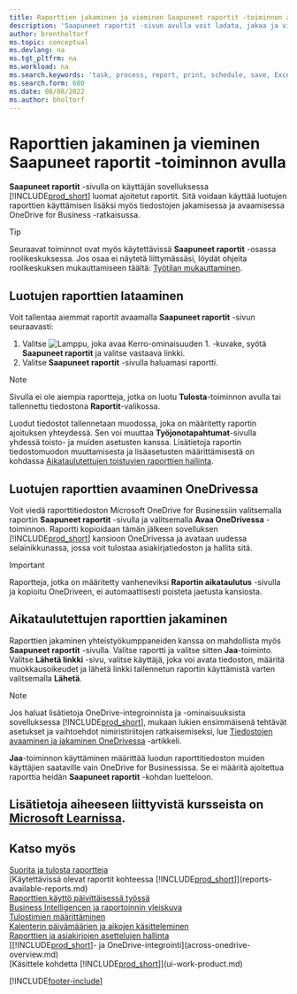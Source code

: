 ```yaml
---
title: Raporttien jakaminen ja vieminen Saapuneet raportit -toiminnon avulla
description: 'Saapuneet raportit -sivun avulla voit ladata, jakaa ja viedä raportteja Business Centralissa.'
author: brentholtorf
ms.topic: conceptual
ms.devlang: na
ms.tgt_pltfrm: na
ms.workload: na
ms.search.keywords: 'task, process, report, print, schedule, save, Excel, PDF, dataset, export, report inbox, onedrive,'
ms.search.form: 680
ms.date: 08/08/2022
ms.author: bholtorf
---
```

# Raporttien jakaminen ja vieminen Saapuneet raportit -toiminnon avulla

**Saapuneet raportit** -sivulla on käyttäjän sovelluksessa [!INCLUDE[prod_short](includes/prod_short.md)] luomat ajoitetut raportit. Sitä voidaan käyttää luotujen raporttien käyttämisen lisäksi myös tiedostojen jakamisessa ja avaamisessa OneDrive for Business -ratkaisussa.

> [!TIP]
> Seuraavat toiminnot ovat myös käytettävissä **Saapuneet raportit** -osassa roolikeskuksessa. Jos osaa ei näytetä liittymässäsi, löydät ohjeita roolikeskuksen mukauttamiseen täältä: [Työtilan mukauttaminen](ui-personalization-user.md).

## Luotujen raporttien lataaminen

Voit tallentaa aiemmat raportit avaamalla **Saapuneet raportit** -sivun seuraavasti:

1. Valitse ![Lamppu, joka avaa Kerro-ominaisuuden 1.](media/ui-search/search_small.png "Kerro, mitä haluat tehdä") -kuvake, syötä **Saapuneet raportit** ja valitse vastaava linkki.  
2. Valitse **Saapuneet raportit** -sivulla haluamasi raportti.

> [!NOTE]
> Sivulla ei ole aiempia raportteja, jotka on luotu **Tulosta**-toiminnon avulla tai tallennettu tiedostona **Raportit**-valikossa.
>
> Luodut tiedostot tallennetaan muodossa, joka on määritetty raportin ajoituksen yhteydessä. Sen voi muuttaa **Työjonotapahtumat**-sivulla yhdessä toisto- ja muiden asetusten kanssa. Lisätietoja raportin tiedostomuodon muuttamisesta ja lisäasetusten määrittämisestä on kohdassa [Aikataulutettujen toistuvien raporttien hallinta](ui-work-report.md#manage-scheduled-recurring-reports).

## Luotujen raporttien avaaminen OneDrivessa

Voit viedä raporttitiedoston Microsoft OneDrive for Businessiin valitsemalla raportin **Saapuneet raportit** -sivulla ja valitsemalla **Avaa OneDrivessa** -toiminnon. Raportti kopioidaan tämän jälkeen sovelluksen [!INCLUDE[prod_short](includes/prod_short.md)] kansioon OneDrivessa ja avataan uudessa selainikkunassa, jossa voit tulostaa asiakirjatiedoston ja hallita sitä.

> [!IMPORTANT]
>
> Raportteja, jotka on määritetty vanheneviksi **Raportin aikataulutus** -sivulla ja kopioitu OneDriveen, ei automaattisesti poisteta jaetusta kansiosta.

## Aikataulutettujen raporttien jakaminen

Raporttien jakaminen yhteistyökumppaneiden kanssa on mahdollista myös **Saapuneet raportit** -sivulla. Valitse raportti ja valitse sitten **Jaa**-toiminto. Valitse **Lähetä linkki** -sivu, valitse käyttäjä, joka voi avata tiedoston, määritä muokkausoikeudet ja lähetä linkki tallennetun raportin käyttämistä varten valitsemalla **Lähetä**.

> [!NOTE]
> Jos haluat lisätietoja OneDrive-integroinnista ja -ominaisuuksista sovelluksessa [!INCLUDE[prod_short](includes/prod_short.md)], mukaan lukien ensimmäisenä tehtävät asetukset ja vaihtoehdot nimiristiriitojen ratkaisemiseksi, lue [Tiedostojen avaaminen ja jakaminen OneDrivessa](across-share-onedrive.md) -artikkeli.
>
> **Jaa**-toiminnon käyttäminen määrittää luodun raporttitiedoston muiden käyttäjien saataville vain OneDrive for Businessissa. Se ei määritä ajoitettua raporttia heidän **Saapuneet raportit** -kohdan luetteloon.

## Lisätietoja aiheeseen liittyvistä kursseista on [Microsoft Learnissa](/learn/paths/build-reports/).

## Katso myös

[Suorita ja tulosta raportteja](ui-work-report.md)  
[Käytettävissä olevat raportit kohteessa [!INCLUDE[prod_short](includes/prod_short.md)]](reports-available-reports.md)  
[Raporttien käyttö päivittäisessä työssä](reports-use-reports.md)  
[Business Intelligencen ja raportoinnin yleiskuva](reports-bi-reporting.md)  
[Tulostimien määrittäminen](ui-specify-printer-selection-reports.md)  
[Kalenterin päivämäärien ja aikojen käsitteleminen](ui-enter-date-ranges.md)  
[Raporttien ja asiakirjojen asettelujen hallinta](ui-manage-report-layouts.md)  
[[!INCLUDE[prod_short](includes/prod_short.md)]- ja OneDrive-integrointi](across-onedrive-overview.md)  
[Käsittele kohdetta [!INCLUDE[prod_short](includes/prod_short.md)]](ui-work-product.md)  

[!INCLUDE[footer-include](includes/footer-banner.md)]
